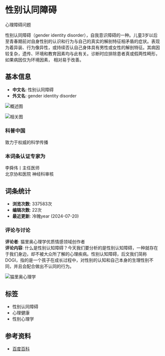 # 性别认同障碍

心理障碍问题

性别认同障碍（gender identity disorder），自我意识障碍的一种。儿童3岁以后至青春期前对自身性别的认识和行为与自己的真实的解剖特征相矛盾的症状。表现为着异装、行为像异性，或持续否认自己身体具有男性或女性的解剖特征。其病因较复杂，遗传、环境和教育因素均与此有关。诊断时应排除患者真或假两性畸形，如果病因仅为环境因素， 相对易于改善。

## 基本信息

- **中文名**: 性别认同障碍
- **外文名**: gender identity disorder

![概述图](https://bkimg.cdn.bcebos.com/pic/34fae6cd7b899e510fb3f96594ffce33c895d143a733?x-bce-process=image/format,f_auto/quality,Q_70/resize,m_lfit,limit_1,w_536)

![相关图](https://bkimg.cdn.bcebos.com/pic/b3119313b07eca8035a902c8982397dda1448374?x-bce-process=image/format,f_auto/resize,m_lfit,limit_1,w_100)

### 科普中国

致力于权威的科学传播

### 本词条认证专家为

李舜伟丨主任医师  
北京协和医院 神经科审核  

## 词条统计

- **浏览次数**: 337583次
- **编辑次数**: 22次
- **最近更新**: 冷魄year (2024-07-20)

### 评论与讨论

**评论者**: 猫里奥心理学优质情感领域创作者  
**评论内容**: 什么是性别认知障碍？今天我们要分析的是性别认知障碍，一种就存在于我们身边，却不被大众所了解的心理疾病。性别认知障碍，后文我们简称DOGI，指的是一个孩子在成长过程中，对性别的认知和自己本身的生理性别不同，并且会配合做出不认同的行为。

![猫里奥心理学](https://bkimg.cdn.bcebos.com/pic/9f2f070828381f305966e5eaa4014c086e06f072?x-bce-process=image/format,f_auto/resize,m_lfit,limit_1,h_300)

## 标签

- 性别认同障碍
- 心理健康
- 性别心理学

## 参考资料

- [百度百科](https://baike.baidu.com/item/性别认同障碍/7626456)